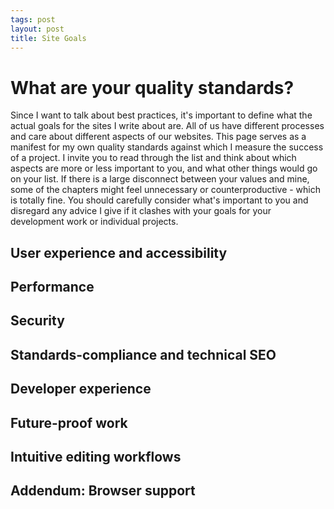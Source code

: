 ```yaml
---
tags: post
layout: post
title: Site Goals
---
```


# What are your quality standards?

Since I want to talk about best practices, it's important to define what the actual goals for the sites I write about are. All of us have different processes and care about different aspects of our websites. This page serves as a manifest for my own quality standards against which I measure the success of a project. I invite you to read through the list and think about which aspects are more or less important to you, and what other things would go on your list. If there is a large disconnect between your values and mine, some of the chapters might feel unnecessary or counterproductive - which is totally fine. You should carefully consider what's important to you and disregard any advice I give if it clashes with your goals for your development work or individual projects.

## User experience and accessibility

## Performance

## Security

## Standards-compliance and technical SEO

## Developer experience

## Future-proof work

## Intuitive editing workflows

## Addendum: Browser support
